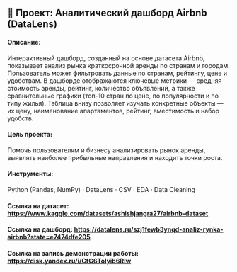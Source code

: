 ## 🧩 Проект: Аналитический дашборд Airbnb (DataLens)

#### Описание: ####
Интерактивный дашборд, созданный на основе датасета Airbnb, показывает анализ рынка краткосрочной аренды по странам и городам.
Пользователь может фильтровать данные по странам, рейтингу, цене и удобствам.
В дашборде отображаются ключевые метрики — средняя стоимость аренды, рейтинг, количество объявлений, а также сравнительные графики (топ-10 стран по цене, по популярности и по типу жилья).
Таблица внизу позволяет изучать конкретные объекты — их цену, наименование апартаментов, рейтинг, вместимость и набор удобств.

#### Цель проекта: ####
Помочь пользователям и бизнесу анализировать рынок аренды, выявлять наиболее прибыльные направления и находить точки роста.

#### Инструменты: ####
Python (Pandas, NumPy) · DataLens · CSV · EDA · Data Cleaning

#### Ссылка на датасет: https://www.kaggle.com/datasets/ashishjangra27/airbnb-dataset

#### Ссылка на дашборд: https://datalens.ru/szj1fewb3ynqd-analiz-rynka-airbnb?state=e7474dfe205

#### Ссылка на запись демонстрации работы: https://disk.yandex.ru/i/CfG6ToIyib6RIw 